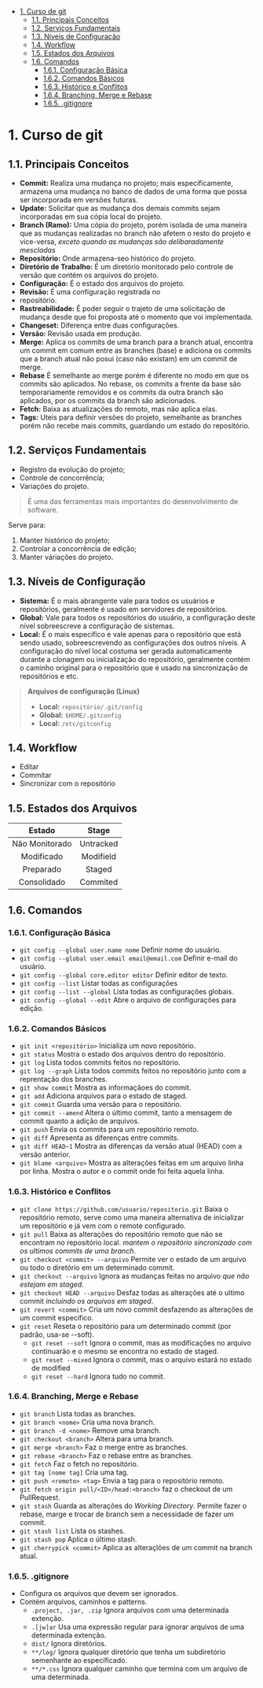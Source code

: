 - [1. Curso de git](#1-curso-de-git)
  - [1.1. Principais Conceitos](#11-principais-conceitos)
  - [1.2. Serviços Fundamentais](#12-serviços-fundamentais)
  - [1.3. Níveis de Configuração](#13-níveis-de-configuração)
  - [1.4. Workflow](#14-workflow)
  - [1.5. Estados dos Arquivos](#15-estados-dos-arquivos)
  - [1.6. Comandos](#16-comandos)
    - [1.6.1. Configuração Básica](#161-configuração-básica)
    - [1.6.2. Comandos Básicos](#162-comandos-básicos)
    - [1.6.3. Histórico e Conflitos](#163-histórico-e-conflitos)
    - [1.6.4. Branching, Merge e Rebase](#164-branching-merge-e-rebase)
    - [1.6.5. .gitignore](#165-gitignore)

# 1. Curso de git

## 1.1. Principais Conceitos

- **Commit:** Realiza uma mudança no projeto; mais específicamente, armazena uma mudança no banco de dados de uma forma que possa ser incorporada em versões futuras.
- **Update:** Solicitar que as mudança dos demais commits sejam incorporadas em sua cópia local do projeto. 
- **Branch (Ramo):** Uma cópia do projeto, porém isolada de uma maneira que as mudanças realizadas no branch não afetem o resto do projeto e vice-versa, *exceto quando as mudanças são delibaradamente mescladas*
- **Repositório:** Onde armazena-seo histórico do projeto.
- **Diretório de Trabalho:** É um diretório monitorado pelo controle de versão que contém os arquivos do projeto.
- **Configuração:** É o estado dos arquivos do projeto.
- **Revisão:** É uma configuração registrada no 
- repositório.
- **Rastreabilidade:** É poder seguir o trajeto de uma solicitação de mudança desde que foi proposta até o momento que voi implementada.
- **Changeset:** Diferença entre duas configurações.
- **Versão:** Revisão usada em produção.
- **Merge:** Aplica os commits de uma branch para a branch atual, encontra um commit em comum entre as branches (base) e adiciona os commits que a branch atual não posui (caso não existam) em um commit de merge.
- **Rebase** É semelhante ao merge porém é diferente no modo em que os commits são aplicados. No rebase, os commits a frente da base são temporariamente removidos e os commits da outra branch são aplicados, por os commits da branch são adicionados. 
- **Fetch:** Baixa as atualizações do remoto, mas não aplica elas.
- **Tags:** Uteis para definir versões do projeto, semelhante as branches porém não recebe mais commits, guardando um estado do repositório.

## 1.2. Serviços Fundamentais

- Registro da evolução do projeto;
- Controle de concorrência;
- Variações do projeto.

> É uma das ferramentas mais importantes do desenvolvimento de software.

Serve para:
1. Manter histórico do projeto;
2. Controlar a concorrência de edição;
3. Manter váriações do projeto.

## 1.3. Níveis de Configuração

- **Sistema:** É o mais abrangente vale para todos os usuários e repositórios, geralmente é usado em servidores de repositórios.
- **Global:** Vale para todos os repositórios do usuário, a configuração deste nível sobreescreve a configuração de sistemas.
- **Local:** É o mais específico e vale apenas para o repositório que está sendo usado, sobreescrevendo as configurações dos outros níveis. A configuração do nível local costuma ser gerada automaticamente durante a clonagem ou inicialização do repositório, geralmente contém o caminho original para o repositório que é usado na sincronização de repositórios e etc.

> **Arquivos de configuração (Linux)**
> - **Local:** `repositório/.git/config`
> - **Global:** `$HOME/.gitconfig`
> - **Local:** `/etc/gitconfig`

## 1.4. Workflow

- Editar
- Commitar
- Sincronizar com o repositório

## 1.5. Estados dos Arquivos

| Estado         | Stage     |
|:--------------:|:---------:|
| Não Monitorado | Untracked |
| Modificado     | Modifield |
| Preparado      | Staged    |
| Consolidado    | Commited  |

## 1.6. Comandos

### 1.6.1. Configuração Básica

- `git config --global user.name nome` Definir nome do usuário.
- `git config --global user.email email@email.com` Definir e-mail do usuário.
- `git config --global core.editor editor` Definir editor de texto.
- `git config --list` Listar todas as configurações
- `git config --list --global` Lista todas as configurações globais.
- `git config --global --edit` Abre o arquivo de configurações para edição.

### 1.6.2. Comandos Básicos

- `git init <repositório>` Inicializa um novo repositório.
- `git status` Mostra o estado dos arquivos dentro do repositório.
- `git log` Lista todos commits feitos no repositório.
- `git log --graph` Lista todos commits feitos no repositório junto com a reprentação dos branches.
- `git show commit` Mostra as informaçãoes do commit.
- `git add` Adiciona arquivos para o estado de staged.
- `git commit` Guarda uma versão para o repositório.
- `git commit --amend` Altera o último commit, tanto a mensagem de commit quanto a adição de arquivos.
- `git push` Envia os commits para um repositório remoto.
- `git diff` Apresenta as diferenças entre commits.
- `git diff HEAD~1` Mostra as diferenças da versão atual (HEAD) com a versão anterior.
- `git blame <arquivo>` Mostra as alterações feitas em um arquivo linha por linha. Mostra o autor e o commit onde foi feita aquela linha.

### 1.6.3. Histórico e Conflitos

- `git clone https://github.com/usuario/repositorio.git` Baixa o repositório remoto, serve como uma maneira alternativa de inicializar um repositório e já vem com o remote configurado.
- `git pull` Baixa as alterações do repositório remoto que não se encontram no repositório local. *mantem o repositório sincronizado com os ultimos commits de uma branch*.
- `git checkout <commit> --arquivo` Permite ver o estado de um arquivo ou todo o diretório em um determinado commit.
- `git checkout --arquivo` Ignora as mudanças feitas no arquivo *que não estejam em staged*.
- `git checkout HEAD --arquivo` Desfaz todas as alterações até o ultimo commit *incluindo os arquivos em staged*.
- `git revert <commit>` Cria um novo commit desfazendo as alterações de um commit específico.
- `git reset` Reseta o repositório para um determinado commit (por padrão, usa-se --soft).
  - `git reset --soft` Ignora o commit, mas as modificações no arquivo continuarão e o mesmo se encontra no estado de staged.
  - `git reset --mixed` Ignora o commit, mas o arquivo estará no estado de modified
  - `git reset --hard` Ignora tudo no commit.

### 1.6.4. Branching, Merge e Rebase
  
- `git branch` Lista todas as branches.
- `git branch <nome>` Cria uma nova branch.
- `git branch -d <nome>` Remove uma branch.
- `git checkout <branch>` Altera para uma branch.
- `git merge <branch>` Faz o merge entre as branches.
- `git rebase <branch>` Faz o rebase entre as branches.
- `git fetch` Faz o fetch no repositório.
- `git tag [nome tag]` Cria uma tag.
- `git push <remoto> <tag>` Envia a tag para o repositório remoto.
- `git fetch origin pull/<ID>/head:<branch>` faz o checkout de um PullRequest.
- `git stash` Guarda as alterações do _Working Directory_. Permite fazer o rebase, marge e trocar de branch sem a necessidade de fazer um commit.
- `git stash list` Lista os stashes.
- `git stash pop` Aplica o último stash.
- `git cherrypick <commit>` Aplica as alteraçlões de um commit na branch atual.

### 1.6.5. .gitignore

- Configura os arquivos que devem ser ignorados.
- Contém arquivos, caminhos e patterns.
  - `.project, .jar, .zip` Ignora arquivos com uma determinada extenção.
  - `.[jw]ar` Usa uma expressão regular para ignorar arquivos de uma determinada extenção.
  - `dist/` Ignora diretórios.
  - `**/log/` Ignora qualquer diretório que tenha um subdiretório semenhante ao específicado.
  - `**/*.css` Ignora qualquer caminho que termina com um arquivo de uma determinada.